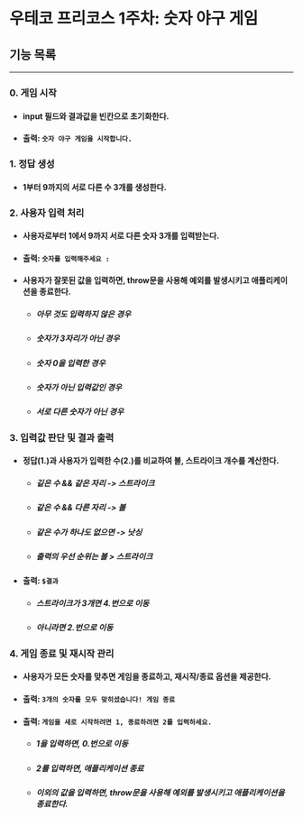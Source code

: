 # 우테코 프리코스 1주차: 숫자 야구 게임

## 기능 목록
<hr>

### 0. 게임 시작
- #### input 필드와 결과값을 빈칸으로 초기화한다.
- #### 출력: `숫자 야구 게임을 시작합니다.`

### 1. 정답 생성
- #### 1부터 9까지의 서로 다른 수 3개를 생성한다.

### 2. 사용자 입력 처리
- #### 사용자로부터 1에서 9까지 서로 다른 숫자 3개를 입력받는다.
- #### 출력: `숫자를 입력해주세요 : `
- #### 사용자가 잘못된 값을 입력하면, throw문을 사용해 예외를 발생시키고 애플리케이션을 종료한다.
    - ##### 아무 것도 입력하지 않은 경우
    - ##### 숫자가 3자리가 아닌 경우
    - ##### 숫자 0을 입력한 경우
    - ##### 숫자가 아닌 입력값인 경우
    - ##### 서로 다른 숫자가 아닌 경우

### 3. 입력값 판단 및 결과 출력
- #### 정답(1.)과 사용자가 입력한 수(2.)를 비교하여 볼, 스트라이크 개수를 계산한다.
    - ##### 깉은 수 && 같은 자리 -> 스트라이크
    - ##### 같은 수 && 다른 자리 -> 볼
    - ##### 같은 수가 하나도 없으면 -> 낫싱
    - ##### 출력의 우선 순위는 볼 > 스트라이크
- #### 출력: `$결과`
    - ##### 스트라이크가 3개면 4.번으로 이동
    - ##### 아니라면 2.번으로 이동


### 4. 게임 종료 및 재시작 관리
- #### 사용자가 모든 숫자를 맞추면 게임을 종료하고, 재시작/종료 옵션을 제공한다.
- #### 출력: `3개의 숫자를 모두 맞히셨습니다! 게임 종료`
- #### 출력: `게임을 새로 시작하려면 1, 종료하려면 2를 입력하세요.`
    - ##### 1을 입력하면, 0.번으로 이동
    - ##### 2를 입력하면, 애플리케이션 종료
    - ##### 이외의 값을 입력하면, throw문을 사용해 예외를 발생시키고 애플리케이션을 종료한다.